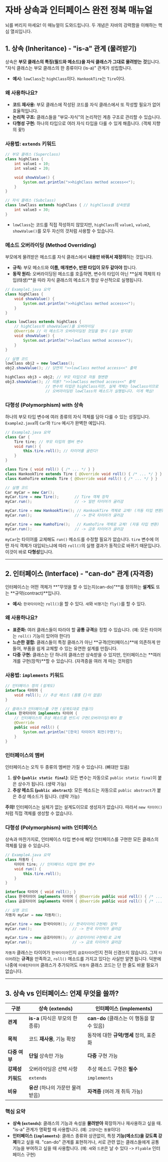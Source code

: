 # 자바 상속과 인터페이스 완전 정복 매뉴얼

뇌를 버리지 마세요! 이 매뉴얼이 도와드립니다. 두 개념은 자바의 강력함을 이해하는 핵심 열쇠입니다.

## 1. 상속 (Inheritance) - "is-a" 관계 (물려받기)

상속은 **부모 클래스의 특징(필드와 메소드)을 자식 클래스가 그대로 물려받는 것**입니다.
"자식 클래스는 부모 클래스의 한 종류이다 (is-a)" 관계가 성립합니다.

-   **예시:** `lowClass`는 `highClass`이다. `HankookTire`는 `Tire`이다.

### 왜 사용하나요?

-   **코드 재사용:** 부모 클래스에 작성된 코드를 자식 클래스에서 또 작성할 필요가 없어 효율적입니다.
-   **논리적 구조:** 클래스들을 "부모-자식"의 논리적인 계층 구조로 관리할 수 있습니다.
-   **다형성 구현:** 하나의 타입으로 여러 자식 타입을 다룰 수 있게 해줍니다. (객체 지향의 꽃!)

### 사용법: `extends` 키워드

```java
// 부모 클래스 (Superclass)
class highClass {
    int value1 = 10;
    int value2 = 20;

    void showValue() {
        System.out.println(">>highClass method access<<");
    }
}

// 자식 클래스 (Subclass)
class lowClass extends highClass { // highClass를 상속받음
    int value3 = 30;
}
```

-   `lowClass`는 코드를 직접 작성하지 않았지만, `highClass`의 `value1`, `value2`, `showValue()`를 모두 자신의 것처럼 사용할 수 있습니다.

### 메소드 오버라이딩 (Method Overriding)

부모에게 물려받은 메소드를 자식 클래스에서 **내용만 바꿔서 재정의**하는 것입니다.

-   **규칙:** 부모 메소드와 **이름, 매개변수, 반환 타입이 모두 같아야** 합니다.
-   **동작 원리:** 오버라이딩된 메소드를 호출하면, 변수의 타입이 아닌 **실제 객체의 타입(태생)**을 따라 자식 클래스의 메소드가 항상 우선적으로 실행됩니다.

```java
// Example1.java 요약
class highClass {
    void showValue() {
        System.out.println(">>highClass method access<<");
    }
}

class lowClass extends highClass {
    // highClass의 showValue()를 오버라이딩
    @Override // 이 메소드가 오버라이딩된 것임을 명시 (실수 방지용)
    void showValue() {
        System.out.println(">>lowClass method access<<");
    }
}

// 실행 코드
lowClass obj2 = new lowClass();
obj2.showValue(); // 당연히 ">>lowClass method access<<" 출력

highClass obj3 = obj2; // 부모 타입으로 자동 형변환
obj3.showValue(); // 띠용? ">>lowClass method access<<" 출력
                  // 변수의 타입은 highClass지만, 실제 객체는 lowClass이므로
                  // 오버라이딩된 lowClass의 메소드가 실행됩니다. 이게 핵심!
```

### 다형성 (Polymorphism) with 상속

하나의 부모 타입 변수에 여러 종류의 자식 객체를 담아 다룰 수 있는 성질입니다. `Example2.java`의 `Car`와 `Tire` 예시가 완벽한 예입니다.

```java
// Example2.java 요약
class Car {
    Tire tire; // 부모 타입의 멤버 변수
    void run() {
        this.tire.roll(); // 타이어를 굴린다!
    }
}

class Tire { void roll() { /* ... */ } }
class HankookTire extends Tire { @Override void roll() { /* ... */ } }
class KumhoTire extends Tire { @Override void roll() { /* ... */ } }

// 실행 코드
Car myCar = new Car();
myCar.tire = new Tire();       // Tire 객체 장착
myCar.run();                   // -> 일반 타이어가 굴러감

myCar.tire = new HankookTire(); // HankookTire 객체로 교체! (자동 타입 변환)
myCar.run();                   // -> 한국 타이어가 굴러감

myCar.tire = new KumhoTire();   // KumhoTire 객체로 교체! (자동 타입 변환)
myCar.run();                   // -> 금호 타이어가 굴러감
```

`myCar`는 타이어를 교체해도 `run()` 메소드를 수정할 필요가 없습니다. `tire` 변수에 어떤 자식 객체가 대입되느냐에 따라 `roll()`의 실행 결과가 동적으로 바뀌기 때문입니다. 이것이 바로 **다형성**입니다.

---

## 2. 인터페이스 (Interface) - "can-do" 관계 (자격증)

인터페이스는 어떤 객체가 **"무엇을 할 수 있는지(can-do)"**를 정의하는 **설계도** 또는 **규약(contract)**입니다.

-   **예시:** `한국타이어`는 `roll()`을 할 수 있다. `새`와 `비행기`는 `fly()`를 할 수 있다.

### 왜 사용하나요?

-   **표준화:** 여러 클래스들이 따라야 할 **공통 규격**을 정할 수 있습니다. (예: 모든 타이어는 `roll()` 기능이 있어야 한다!)
-   **느슨한 결합:** 클래스들이 특정 클래스가 아닌 **규격(인터페이스)**에 의존하게 만들어, 부품을 쉽게 교체할 수 있는 유연한 설계를 만듭니다.
-   **다중 구현:** 클래스는 단 하나의 클래스만 상속받을 수 있지만, 인터페이스는 **여러 개를 구현(장착)**할 수 있습니다. (자격증을 여러 개 따는 것처럼!)

### 사용법: `implements` 키워드

```java
// 인터페이스 정의 (설계도)
interface 타이어 {
    void roll(); // 추상 메소드 (몸통 {}이 없음)
}

// 클래스가 인터페이스를 구현 (설계도대로 만들기)
class 한국타이어 implements 타이어 {
    // 인터페이스의 추상 메소드를 반드시 구현(오버라이딩)해야 함
    @Override
    public void roll() {
        System.out.println("[한국] 타이어가 회전(구현)");
    }
}
```

### 인터페이스의 멤버

인터페이스는 오직 두 종류의 멤버만 가질 수 있습니다. (뼈대만 있음)

1.  **상수 (`public static final`)**: 모든 변수는 자동으로 `public static final`이 붙은 상수가 됩니다. (생략 가능)
2.  **추상 메소드 (`public abstract`)**: 모든 메소드는 자동으로 `public abstract`가 붙은 추상 메소드가 됩니다. (생략 가능)

**주의!** 인터페이스는 실체가 없는 설계도이므로 생성자가 없습니다. 따라서 `new 타이어()` 처럼 직접 객체를 생성할 수 없습니다.

### 다형성 (Polymorphism) with 인터페이스

상속과 마찬가지로, 인터페이스 타입 변수에 해당 인터페이스를 구현한 모든 클래스의 객체를 담을 수 있습니다.

```java
// Example4.java 요약
class 자동차 {
    타이어 tire; // 인터페이스 타입의 멤버 변수
    void run() {
        this.tire.roll();
    }
}

interface 타이어 { void roll(); }
class 한국타이어 implements 타이어 { @Override public void roll() { /* ... */ } }
class 금호타이어 implements 타이어 { @Override public void roll() { /* ... */ } }

// 실행 코드
자동차 myCar = new 자동차();

myCar.tire = new 한국타이어(); // 한국타이어(구현체) 장착
myCar.run();                  // -> 한국 타이어가 굴러감

myCar.tire = new 금호타이어(); // 금호타이어(구현체)로 교체
myCar.run();                  // -> 금호 타이어가 굴러감
```

`자동차` 클래스는 타이어가 `한국타이어`인지 `금호타이어`인지 전혀 신경쓰지 않습니다. 그저 `타이어`라는 **규격**을 만족하고, `roll()` 메소드를 가지고 있다는 사실만 알면 됩니다. 덕분에 나중에 `미쉐린타이어` 클래스가 추가되어도 `자동차` 클래스 코드는 단 한 줄도 바꿀 필요가 없습니다.

---

## 3. 상속 vs 인터페이스: 언제 무엇을 쓸까?

| 구분 | 상속 (extends) | 인터페이스 (implements) |
| --- | --- | --- |
| **관계** | **is-a** (자식은 부모의 한 종류) | **can-do** (클래스는 이 행동을 할 수 있음) |
| **목적** | 코드 **재사용**, 기능 확장 | 동작에 대한 **규약/명세** 정의, 표준화 |
| **다중 여부** | **단일** 상속만 가능 | **다중** 구현 가능 |
| **강제성** | 오버라이딩은 선택 사항 | 추상 메소드 구현은 **필수** |
| **키워드** | `extends` | `implements` |
| **비유** | **유산** (하나의 가문만 물려받음) | **자격증** (여러 개 취득 가능) |

### 핵심 요약

-   **상속 (`extends`)**: 클래스의 기능과 속성을 **물려받아** 확장하거나 재사용하고 싶을 때. "is-a" 관계가 명확할 때 사용합니다. (예: `고양이`는 `동물`이다)
-   **인터페이스 (`implements`)**: 클래스 종류와 상관없이, 특정 **기능(메소드)을 갖도록 강제**하고 싶을 때. "can-do" 관계를 표현하거나, 서로 관련 없는 클래스들에게 공통 기능을 부여하고 싶을 때 사용합니다. (예: `새`와 `드론`은 날 수 있다 -> `Flyable` 인터페이스 구현)
